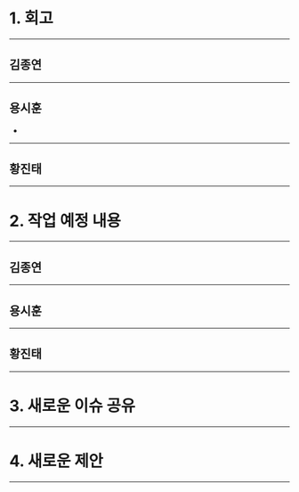 # 1. 회고

---

## 김종연

---

## 용시훈
* 

---

## 황진태

---

# 2. 작업 예정 내용

---

## 김종연

---

## 용시훈

---

## 황진태

---

# 3. 새로운 이슈 공유

---

# 4. 새로운 제안

---
